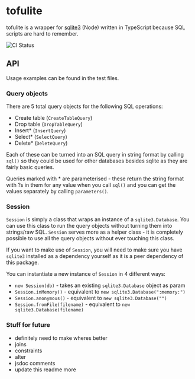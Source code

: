 # tofulite

tofulite is a wrapper for [sqlite3](https://www.npmjs.com/package/sqlite3) (Node) written in TypeScript because SQL scripts are hard to remember.

![CI Status](https://travis-ci.org/Hayouung/ts-sqlite.svg?branch=master)

## API

Usage examples can be found in the test files.

### Query objects

There are 5 total query objects for the following SQL operations:

- Create table (`CreateTableQuery`)
- Drop table (`DropTableQuery`)
- Insert\* (`InsertQuery`)
- Select\* (`SelectQuery`)
- Delete\* (`DeleteQuery`)

Each of these can be turned into an SQL query in string format by calling `sql()` so they could be used for other databases besides sqlite as they are fairly basic queries.

Queries marked with \* are parameterised - these return the string format with ?s in them for any value when you call `sql()` and you can get the values separately by calling `parameters()`.

### Session

`Session` is simply a class that wraps an instance of a `sqlite3.Database`. You can use this class to run the query objects without turning them into strings/raw SQL. `Session` serves more as a helper class - it is completely possible to use all the query objects without ever touching this class.

If you want to make use of `Session`, you will need to make sure you have `sqlite3` installed as a dependency yourself as it is a peer dependency of this package.

You can instantiate a new instance of `Session` in 4 different ways:

- `new Session(db)` - takes an existing `sqlite3.Database` object as param
- `Session.inMemory()` - equivalent to `new sqlite3.Database(":memory:")`
- `Session.anonymous()` - equivalent to `new sqlite3.Database("")`
- `Session.fromFile(filename)` - equivalent to `new sqlite3.Database(filename)`

### Stuff for future

- definitely need to make wheres better
- joins
- constraints
- alter
- jsdoc comments
- update this readme more
